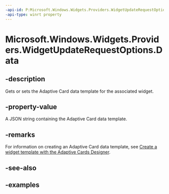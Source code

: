```yaml
---
-api-id: P:Microsoft.Windows.Widgets.Providers.WidgetUpdateRequestOptions.Data
-api-type: winrt property
---
```


# Microsoft.Windows.Widgets.Providers.WidgetUpdateRequestOptions.Data

<!--
public string Data { get; set; }
-->


## -description

Gets or sets the Adaptive Card data template for the associated widget.

## -property-value

A JSON string containing the Adaptive Card data template.

## -remarks

For information on creating an Adaptive Card data template, see [Create a widget template with the Adaptive Cards Designer](/windows/apps/design/widgets/widgets-create-a-template).

## -see-also

## -examples


